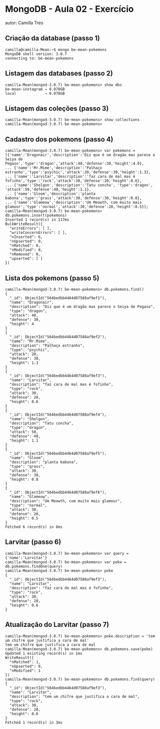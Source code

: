 # MongoDB - Aula 02 - Exercício
autor: Camilla Tres

## Criação da database (passo 1)

    camilla@camilla-Mean:~$ mongo be-mean-pokemons
    MongoDB shell version: 3.0.7
    connecting to: be-mean-pokemons

## Listagem das databases (passo 2)

    camilla-Mean(mongod-3.0.7) be-mean-pokemons> show dbs
    be-mean-instagram → 0.078GB
    local             → 0.078GB

## Listagem das coleções (passo 3)
    camilla-Mean(mongod-3.0.7) be-mean-pokemons> show collections
    camilla-Mean(mongod-3.0.7) be-mean-pokemons>

## Cadastro dos pokemons (passo 4)

    camilla-Mean(mongod-3.0.7) be-mean-pokemons> var pokemons = [{'name':'Dragonair','description':'Diz que é um dragão mas parece o Seiya de Pegaso','type':'dragon','attack':40,'defense':30,'height':4.0},
    ... {'name':'Mr.Mime','description':'Palhaço estranho','type':'psychic','attack':20,'defense':30,'height':1.3},
    ... {'name':'Larvitar','description':'faz cara de mal mas é fofinho','type':'rock','attack':30,'defense':20,'height':0.6},
    ... {'name':'Shelgon','description':'Tatu concha', 'type':'dragon', 'attack':50,'defense':40,'height':1.1},
    ... {'name':'Gloom','description':'planta babona','type':'grass','attack':30,'defense':30,'height':0.8},
    ... {'name':'Glameow','description':'Um Meowth, com muito mais glamour','type':'normal','attack':30,'defense':20,'height':0.5}];
    camilla-Mean(mongod-3.0.7) be-mean-pokemons> db.pokemons.insert(pokemons)
    Inserted 1 record(s) in 117ms
    BulkWriteResult({
      "writeErrors": [ ],
      "writeConcernErrors": [ ],
      "nInserted": 6,
      "nUpserted": 0,
      "nMatched": 0,
      "nModified": 0,
      "nRemoved": 0,
      "upserted": [ ]
    })

## Lista dos pokemons (passo 5)

    camilla-Mean(mongod-3.0.7) be-mean-pokemons> db.pokemons.find()
    {
      "_id": ObjectId("564bedbb4464d07588af9ef1"),
      "name": "Dragonair",
      "description": "Diz que é um dragão mas parece o Seiya de Pegaso",
      "type": "dragon",
      "attack": 40,
      "defense": 30,
      "height": 4
    }
    {
      "_id": ObjectId("564bedbb4464d07588af9ef2"),
      "name": "Mr.Mime",
      "description": "Palhaço estranho",
      "type": "psychic",
      "attack": 20,
      "defense": 30,
      "height": 1.3
    }
    {
      "_id": ObjectId("564bedbb4464d07588af9ef3"),
      "name": "Larvitar",
      "description": "faz cara de mal mas é fofinho",
      "type": "rock",
      "attack": 30,
      "defense": 20,
      "height": 0.6
    }
    {
      "_id": ObjectId("564bedbb4464d07588af9ef4"),
      "name": "Shelgon",
      "description": "Tatu concha",
      "type": "dragon",
      "attack": 50,
      "defense": 40,
      "height": 1.1
    }
    {
      "_id": ObjectId("564bedbb4464d07588af9ef5"),
      "name": "Gloom",
      "description": "planta babona",
      "type": "grass",
      "attack": 30,
      "defense": 30,
      "height": 0.8
    }
    {
      "_id": ObjectId("564bedbb4464d07588af9ef6"),
      "name": "Glameow",
      "description": "Um Meowth, com muito mais glamour",
      "type": "normal",
      "attack": 30,
      "defense": 20,
      "height": 0.5
    }
    Fetched 6 record(s) in 6ms

## Larvitar (passo 6)

    camilla-Mean(mongod-3.0.7) be-mean-pokemons> var query = {'name':'Larvitar'}
    camilla-Mean(mongod-3.0.7) be-mean-pokemons> var poke = db.pokemons.findOne(query)
    camilla-Mean(mongod-3.0.7) be-mean-pokemons> poke
    {
      "_id": ObjectId("564bedbb4464d07588af9ef3"),
      "name": "Larvitar",
      "description": "faz cara de mal mas é fofinho",
      "type": "rock",
      "attack": 30,
      "defense": 20,
      "height": 0.6
    }

## Atualização do Larvitar (passo 7)
    camilla-Mean(mongod-3.0.7) be-mean-pokemons> poke.description = 'tem um chifre que justifica a cara de mal'
    tem um chifre que justifica a cara de mal
    camilla-Mean(mongod-3.0.7) be-mean-pokemons> db.pokemons.save(poke)
    Updated 1 existing record(s) in 1ms
    WriteResult({
      "nMatched": 1,
      "nUpserted": 0,
      "nModified": 1
    })
    camilla-Mean(mongod-3.0.7) be-mean-pokemons> db.pokemons.find(query)
    {
      "_id": ObjectId("564bedbb4464d07588af9ef3"),
      "name": "Larvitar",
      "description": "tem um chifre que justifica a cara de mal",
      "type": "rock",
      "attack": 30,
      "defense": 20,
      "height": 0.6
    }
    Fetched 1 record(s) in 3ms
